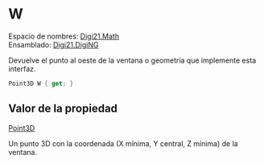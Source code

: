 # W

Espacio de nombres: [Digi21.Math](../../)  
Ensamblado: [Digi21.DigiNG](../../../)

Devuelve el punto al oeste de la ventana o geometría que implemente esta interfaz.

```csharp
Point3D W { get; }
```

## Valor de la propiedad

[Point3D](../../point3d.md)

Un punto 3D con la coordenada \(X mínima, Y central, Z mínima\) de la ventana.

